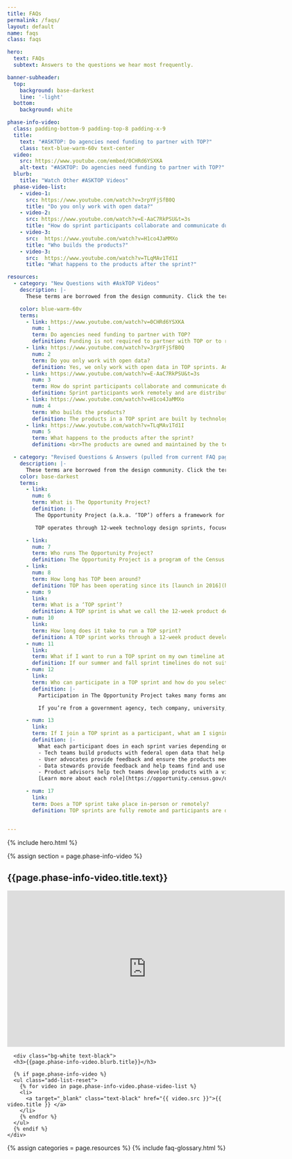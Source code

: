 ```yaml
---
title: FAQs
permalink: /faqs/
layout: default
name: faqs
class: faqs

hero:
  text: FAQs
  subtext: Answers to the questions we hear most frequently.

banner-subheader:
  top:
    background: base-darkest
    line: '-light'
  bottom:
    background: white

phase-info-video:
  class: padding-bottom-9 padding-top-8 padding-x-9
  title:
    text: "#ASKTOP: Do agencies need funding to partner with TOP?"
    class: text-blue-warm-60v text-center
  video:
    src: https://www.youtube.com/embed/0CHRd6YSXKA
    alt-text: "#ASKTOP: Do agencies need funding to partner with TOP?"
  blurb:
    title: "Watch Other #ASKTOP Videos"
  phase-video-list:
    - video-1:
      src: https://www.youtube.com/watch?v=3rpYFjSfB0Q
      title: "Do you only work with open data?"
    - video-2:
      src: https://www.youtube.com/watch?v=E-AaC7RkPSU&t=3s
      title: "How do sprint participants collaborate and communicate during sprints?"
    - video-3:
      src:  https://www.youtube.com/watch?v=H1co4JaMMXo
      title: "Who builds the products?"
    - video-3:
      src:  https://www.youtube.com/watch?v=TLqMAv1Td1I
      title: "What happens to the products after the sprint?"

resources:
  - category: "New Questions with #AskTOP Videos"
    description: |-
      These terms are borrowed from the design community. Click the term for additional resources and the source of each definition. Below are some key terms that are referenced in the toolkit:

    color: blue-warm-60v
    terms:
      - link: https://www.youtube.com/watch?v=0CHRd6YSXKA
        num: 1
        term: Do agencies need funding to partner with TOP?
        definition: Funding is not required to partner with TOP or to run a TOP sprint. You are welcome to use the [TOPx Toolkit](https://opportunity.census.gov/topx-toolkit/) to run your own TOP sprint at any time and doing so does not necessarily require a budget. What you should plan to do is spend some staff time on all the aspects of managing your TOP sprint – including sending weekly emails, recruiting participants, and other tasks through the three phases of the TOP process. If you feel that you'll need more assistance from our team at Census Open Innovation Labs, please [reach out to us](mailto:census.opportunityproject@census.gov) to explore an interagency agreement.
      - link: https://www.youtube.com/watch?v=3rpYFjSfB0Q
        num: 2
        term: Do you only work with open data?
        definition: Yes, we only work with open data in TOP sprints. Any data utilized in TOP sprints should be open for public use by the time the sprint begins. In some cases, agencies have opened new datasets for the first time as part of their sprints. However, if the dataset is in the process of being published, but is not yet open when the sprint begins, this can cause problems for tech teams and the sprint timeline. In addition to open data, tech teams are welcome to use any proprietary data or restricted-use data they have access to.
      - link: https://www.youtube.com/watch?v=E-AaC7RkPSU&t=3s
        num: 3
        term: How do sprint participants collaborate and communicate during sprints?
        definition: Sprint participants work remotely and are distributed all across the country. Participants collaborate via weekly emails and virtual milestone sessions every two to three weeks. We also use communication platforms such as Slack to allow for asynchronous chats between all the members of the sprint cohort including the tech teams, user advocates, and data stewards.
      - link: https://www.youtube.com/watch?v=H1co4JaMMXo
        num: 4
        term: Who builds the products?
        definition: The products in a TOP sprint are built by technologists outside of government. Past participants include some of the largest global companies, as well as startups, small businesses, and students. Visit our [product gallery](https://opportunity.census.gov/showcase/) to learn more about past teams and the products they built.
      - link: https://www.youtube.com/watch?v=TLqMAv1Td1I
        num: 5
        term: What happens to the products after the sprint?
        definition: <br>The products are owned and maintained by the tech teams that built them. They determine what path to take after the sprints, including commercialization, delivering new features to existing customers or users, or sometimes open-sourcing the products or handing them off to a partner. Government contracts are not an intended outcome of the sprints; however, some agencies have chosen to pursue licensing or procurement for products that serve their missions.<br><br>

  - category: "Revised Questions & Answers (pulled from current FAQ page)"
    description: |-
      These terms are borrowed from the design community. Click the term for additional resources and the source of each definition. Below are some key terms that are referenced in the toolkit:
    color: base-darkest
    terms:
      - link:
        num: 6
        term: What is The Opportunity Project?
        definition: |-
         The Opportunity Project (a.k.a. ‘TOP’) offers a framework for government agencies to facilitate collaboration between technologists and community organizations in order to rapidly design digital solutions for the public good.<br><br>

         TOP operates through 12-week technology design sprints, focused on the nation’s toughest challenges, from the opioid crisis and disaster relief to improving STEM education and workforce development. To date, over 200 digital products have been created, using open data to serve families, businesses, and communities nationwide.

      - link:
        num: 7
        term: Who runs The Opportunity Project?
        definition: The Opportunity Project is a program of the Census Open Innovation Labs (a.k.a. ‘COIL’) at the U.S. Census Bureau. Learn more about [COIL](http://coil.census.gov).
      - link:
        num: 8
        term: How long has TOP been around?
        definition: TOP has been operating since its [launch in 2016](https://obamawhitehouse.archives.gov/photos-and-video/video/2016/10/06/opportunity-project-white-house-demos). Since then, TOP’s thousands of participants have created 200+ digital [products](https://opportunity.census.gov/showcase/).
      - num: 9
        link:
        term: What is a ‘TOP sprint’?
        definition: A TOP sprint is what we call the 12-week product development cycle during which government agencies, technologists, and community organizations rapidly design digital solutions for the public good.
      - num: 10
        link:
        term: How long does it take to run a TOP sprint?
        definition: A TOP sprint works through a 12-week product development cycle. Prior to the sprint launch, federal agencies first define problem statements, and then collaborate with technologists and community advocates outside of government, who rapidly build digital products to solve those challenges using open data. The process from start to finish can take between three and five months.
      - num: 11
        link:
        term: What if I want to run a TOP sprint on my own timeline at my agency?
        definition: If our summer and fall sprint timelines do not suit your needs, the TOP team has developed the [TOPx Toolkit for federal agencies](https://opportunity.census.gov/topx-toolkit/), a step-by-step guide on how to facilitate a TOP sprint at your agency. The TOPx Toolkit enables federal agencies to run a TOP sprint on a flexible and modifiable timeline. It provides users with the necessary information and tools to execute a TOP sprint.
      - num: 12
        link:
        term: Who can participate in a TOP sprint and how do you select participants?
        definition: |-
          Participation in The Opportunity Project takes many forms and is open to the general public. Participants are selected based on skill sets, expertise, and alignment with specific problem statements that have been selected in a given year.<br><br>

          If you’re from a government agency, tech company, university, community organization, NGO, or other entity and would like to participate in a future TOP sprint, please [contact us](mailto: census.opportunityproject@census.gov).

      - num: 13
        link:
        term: If I join a TOP sprint as a participant, what am I signing up for?
        definition: |-
          What each participant does in each sprint varies depending on their role:
          - Tech teams build products with federal open data that help solve national challenges.<br>
          - User advocates provide feedback and ensure the products meet real user needs.<br>
          - Data stewards provide feedback and help teams find and use relevant federal open datasets.<br>
          - Product advisors help tech teams develop products with a viable long term strategy.<br><br>
          [Learn more about each role](https://opportunity.census.gov/our-process/#how-it-works) and [sign up to receive updates](https://public.govdelivery.com/accounts/USCENSUS/signup/16610) about upcoming sprints	and opportunities to engage with us.

      - num: 17
        link:
        term: Does a TOP sprint take place in-person or remotely?
        definition: TOP sprints are fully remote and participants are distributed all across the country. There may be opportunities in the future for in-person workshops and events.


---
```


{% include hero.html %}
<!-- video section -->
{% assign section = page.phase-info-video %}
<section class="video-section bg-gray-10 padding-top-8">
  <h2 class="text-center">{{page.phase-info-video.title.text}}</h2>
  <div class="iframe-content">
    <iframe width="640" height="360" src="https://www.youtube.com/embed/0CHRd6YSXKA" class="border-0"
      title="#ASKTOP: Does it Cost Money to Partner with TOP?" frameborder="0"
      allow="accelerometer; autoplay; clipboard-write; encrypted-media; gyroscope; picture-in-picture; web-share"
      allowfullscreen></iframe>

      <div class="bg-white text-black">
      <h3>{{page.phase-info-video.blurb.title}}</h3>

      {% if page.phase-info-video %}
      <ul class="add-list-reset">
        {% for video in page.phase-info-video.phase-video-list %}
        <li>
          <a target="_blank" class="text-black" href="{{ video.src }}">{{ video.title }} </a>
        </li>
        {% endfor %}
      </ul>
      {% endif %}
    </div>
  </div>
</section>
<!--  -->
{% assign categories = page.resources %}
{% include faq-glossary.html %}
<br>
<br>
